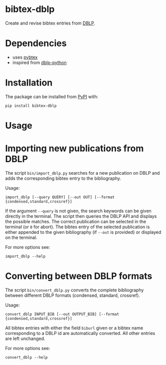 # bibtex-dblp
Create and revise bibtex entries from [DBLP](https://dblp.uni-trier.de/).

# Dependencies
- uses [pybtex](https://pybtex.org/)
- inspired from [dblp-python](https://github.com/scholrly/dblp-python)

# Installation
The package can be installed from [PyPI](https://pypi.org/) with:
```
pip install bibtex-dblp
```


# Usage

# Importing new publications from DBLP
The script `bin/import_dblp.py` searches for a new publication on DBLP and adds the corresponding bibtex entry to the bibliography.

Usage:
```
import_dblp [--query QUERY] [--out OUT] [--format {condensed,standard,crossref}]
```

If the argument `--query` is not given, the search keywords can be given directly in the terminal.
The script then queries the DBLP API and displays the possible matches.
The correct publication can be selected in the terminal (or `0` for abort).
The bibtex entry of the selected publication is either appended to the given bibliography (if `--out` is provided) or displayed on the terminal.

For more options see:
```
import_dblp --help
```

# Converting between DBLP formats
The script `bin/convert_dblp.py` converts the complete bibliography between different DBLP formats (condensed, standard, crossref).

Usage:
```
convert_dblp INPUT_BIB [--out OUTPUT_BIB] [--format {condensed,standard,crossref}]
```
All bibtex entries with either the field `biburl` given or a bibtex name corresponding to a DBLP id are automatically converted.
All other entries are left unchanged.

For more options see:
```
convert_dblp --help
```
